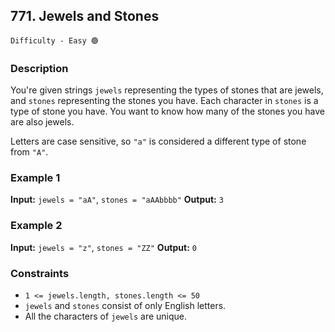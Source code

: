 ## 771. Jewels and Stones

`Difficulty - Easy 🟢`

### **Description**

You're given strings `jewels` representing the types of stones that are jewels, and `stones` representing the stones you have. Each character in `stones` is a type of stone you have. You want to know how many of the stones you have are also jewels.

Letters are case sensitive, so `"a"` is considered a different type of stone from `"A"`.


### Example 1

**Input:**
`jewels = "aA"`, `stones = "aAAbbbb"`
**Output:**
`3`


### Example 2

**Input:**
`jewels = "z"`, `stones = "ZZ"`
**Output:**
`0`


### Constraints

* `1 <= jewels.length, stones.length <= 50`
* `jewels` and `stones` consist of only English letters.
* All the characters of `jewels` are unique.

